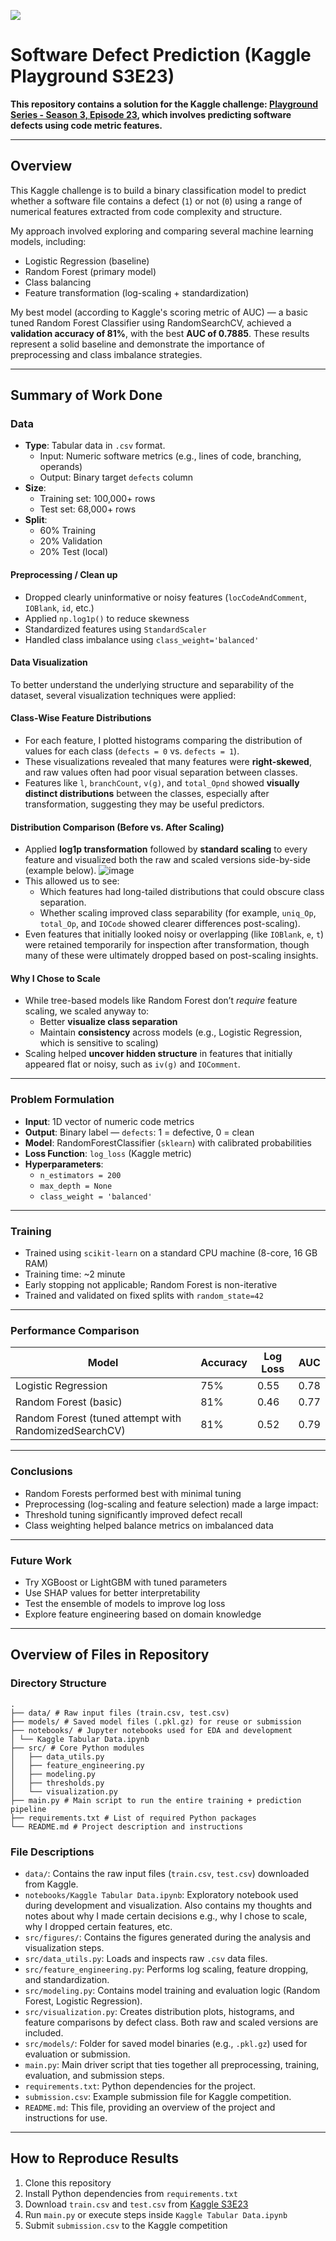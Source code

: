 ![](UTA-DataScience-Logo.png)

# Software Defect Prediction (Kaggle Playground S3E23)

**This repository contains a solution for the Kaggle challenge: [Playground Series - Season 3, Episode 23](https://www.kaggle.com/competitions/playground-series-s3e23), which involves predicting software defects using code metric features.**

---

## Overview

This Kaggle challenge is to build a binary classification model to predict whether a software file contains a defect (`1`) or not (`0`) using a range of numerical features extracted from code complexity and structure.

My approach involved exploring and comparing several machine learning models, including:
- Logistic Regression (baseline)
- Random Forest (primary model)
- Class balancing
- Feature transformation (log-scaling + standardization)

My best model (according to Kaggle's scoring metric of AUC)  —  a basic tuned Random Forest Classifier using RandomSearchCV, achieved a **validation accuracy of 81%**, with the best **AUC of 0.7885**. These results represent a solid baseline and demonstrate the importance of preprocessing and class imbalance strategies.

---

## Summary of Work Done

### Data

- **Type**: Tabular data in `.csv` format.
  - Input: Numeric software metrics (e.g., lines of code, branching, operands)
  - Output: Binary target `defects` column
- **Size**:
  - Training set: 100,000+ rows
  - Test set: 68,000+ rows
- **Split**:
  - 60% Training
  - 20% Validation
  - 20% Test (local)

#### Preprocessing / Clean up

- Dropped clearly uninformative or noisy features (`locCodeAndComment`, `IOBlank`, `id`, etc.)
- Applied `np.log1p()` to reduce skewness
- Standardized features using `StandardScaler`
- Handled class imbalance using `class_weight='balanced'`

#### Data Visualization

To better understand the underlying structure and separability of the dataset, several visualization techniques were applied:

#### Class-Wise Feature Distributions

- For each feature, I plotted histograms comparing the distribution of values for each class (`defects = 0` vs. `defects = 1`).
- These visualizations revealed that many features were **right-skewed**, and raw values often had poor visual separation between classes.
- Features like `l`, `branchCount`, `v(g)`, and `total_Opnd` showed **visually distinct distributions** between the classes, especially after transformation, suggesting they may be useful predictors.

#### Distribution Comparison (Before vs. After Scaling)

- Applied **log1p transformation** followed by **standard scaling** to every feature and visualized both the raw and scaled versions side-by-side (example below).
  ![image](https://github.com/user-attachments/assets/e8470493-62ce-4470-b675-dd2be21ab698)
- This allowed us to see:
  - Which features had long-tailed distributions that could obscure class separation.
  - Whether scaling improved class separability (for example, `uniq_Op`, `total_Op`, and `IOCode` showed clearer differences post-scaling).
- Even features that initially looked noisy or overlapping (like `IOBlank`, `e`, `t`) were retained temporarily for inspection after transformation, though many of these were ultimately dropped based on post-scaling insights.

#### Why I Chose to Scale

- While tree-based models like Random Forest don’t *require* feature scaling, we scaled anyway to:
  - Better **visualize class separation**
  - Maintain **consistency** across models (e.g., Logistic Regression, which is sensitive to scaling)
- Scaling helped **uncover hidden structure** in features that initially appeared flat or noisy, such as `iv(g)` and `IOComment`.

---

### Problem Formulation

- **Input**: 1D vector of numeric code metrics
- **Output**: Binary label — `defects`: 1 = defective, 0 = clean
- **Model**: RandomForestClassifier (`sklearn`) with calibrated probabilities
- **Loss Function**: `log_loss` (Kaggle metric)
- **Hyperparameters**:
  - `n_estimators = 200`
  - `max_depth = None`
  - `class_weight = 'balanced'`

---

### Training

- Trained using `scikit-learn` on a standard CPU machine (8-core, 16 GB RAM)
- Training time: ~2 minute
- Early stopping not applicable; Random Forest is non-iterative
- Trained and validated on fixed splits with `random_state=42`

---

### Performance Comparison

| Model                                                | Accuracy | Log Loss | AUC  |
|------------------------------------------------------|----------|----------|------|
| Logistic Regression                                  | 75%      | 0.55     | 0.78 |
| Random Forest (basic)                                | 81%      | 0.46     | 0.77 |
| Random Forest (tuned attempt with RandomizedSearchCV)| 81%      | 0.52     | 0.79 |

---

### Conclusions

- Random Forests performed best with minimal tuning
- Preprocessing (log-scaling and feature selection) made a large impact:
- Threshold tuning significantly improved defect recall
- Class weighting helped balance metrics on imbalanced data

---

### Future Work

- Try XGBoost or LightGBM with tuned parameters
- Use SHAP values for better interpretability
- Test the ensemble of models to improve log loss
- Explore feature engineering based on domain knowledge

---

##  Overview of Files in Repository

### Directory Structure
  ```
  .
  ├── data/ # Raw input files (train.csv, test.csv)
  ├── models/ # Saved model files (.pkl.gz) for reuse or submission
  ├── notebooks/ # Jupyter notebooks used for EDA and development
  │ └── Kaggle Tabular Data.ipynb
  ├── src/ # Core Python modules
  │   ├── data_utils.py
  │   ├── feature_engineering.py
  │   ├── modeling.py
  │   ├── thresholds.py
  │   └── visualization.py
  ├── main.py # Main script to run the entire training + prediction pipeline
  ├── requirements.txt # List of required Python packages
  └── README.md # Project description and instructions
  ```

### File Descriptions
- `data/`: Contains the raw input files (`train.csv`, `test.csv`) downloaded from Kaggle.
- `notebooks/Kaggle Tabular Data.ipynb`: Exploratory notebook used during development and visualization. Also contains my thoughts and notes about why I made certain decisions e.g., why I chose to scale, why I dropped certain features, etc.
- `src/figures/`: Contains the figures generated during the analysis and visualization steps.
- `src/data_utils.py`: Loads and inspects raw `.csv` data files.
- `src/feature_engineering.py`: Performs log scaling, feature dropping, and standardization.
- `src/modeling.py`: Contains model training and evaluation logic (Random Forest, Logistic Regression).
- `src/visualization.py`: Creates distribution plots, histograms, and feature comparisons by defect class. Both raw and scaled versions are included.
- `src/models/`: Folder for saved model binaries (e.g., `.pkl.gz`) used for evaluation or submission.
- `main.py`: Main driver script that ties together all preprocessing, training, evaluation, and submission steps.
- `requirements.txt`: Python dependencies for the project.
- `submission.csv`: Example submission file for Kaggle competition.
- `README.md`: This file, providing an overview of the project and instructions for use.

---

## How to Reproduce Results

1. Clone this repository
2. Install Python dependencies from `requirements.txt`
3. Download `train.csv` and `test.csv` from [Kaggle S3E23](https://www.kaggle.com/competitions/playground-series-s3e23)
4. Run `main.py` or execute steps inside `Kaggle Tabular Data.ipynb`
5. Submit `submission.csv` to the Kaggle competition

